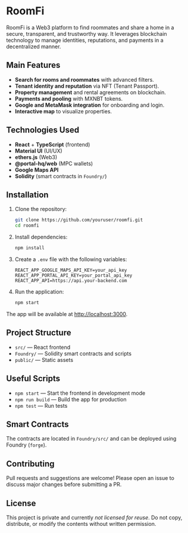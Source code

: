 # RoomFi

RoomFi is a Web3 platform to find roommates and share a home in a secure, transparent, and trustworthy way. It leverages blockchain technology to manage identities, reputations, and payments in a decentralized manner.

## Main Features

- **Search for rooms and roommates** with advanced filters.
- **Tenant identity and reputation** via NFT (Tenant Passport).
- **Property management** and rental agreements on blockchain.
- **Payments and pooling** with MXNBT tokens.
- **Google and MetaMask integration** for onboarding and login.
- **Interactive map** to visualize properties.

## Technologies Used

- **React** + **TypeScript** (frontend)
- **Material UI** (UI/UX)
- **ethers.js** (Web3)
- **@portal-hq/web** (MPC wallets)
- **Google Maps API**
- **Solidity** (smart contracts in `Foundry/`)

## Installation

1. Clone the repository:

   ```bash
   git clone https://github.com/youruser/roomfi.git
   cd roomfi
   ```

2. Install dependencies:

   ```bash
   npm install
   ```

3. Create a `.env` file with the following variables:

   ```env
   REACT_APP_GOOGLE_MAPS_API_KEY=your_api_key
   REACT_APP_PORTAL_API_KEY=your_portal_api_key
   REACT_APP_API=https://api.your-backend.com
   ```

4. Run the application:

   ```bash
   npm start
   ```

The app will be available at [http://localhost:3000](http://localhost:3000).

## Project Structure

- `src/` — React frontend
- `Foundry/` — Solidity smart contracts and scripts
- `public/` — Static assets

## Useful Scripts

- `npm start` — Start the frontend in development mode
- `npm run build` — Build the app for production
- `npm test` — Run tests

## Smart Contracts

The contracts are located in `Foundry/src/` and can be deployed using Foundry (`forge`).

## Contributing

Pull requests and suggestions are welcome! Please open an issue to discuss major changes before submitting a PR.

## License

This project is private and currently *not licensed for reuse*.
Do not copy, distribute, or modify the contents without written permission.
